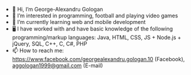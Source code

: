 - 👋 Hi, I’m George-Alexandru Gologan
- 👀 I’m interested in programming, football and playing video games
- 🌱 I’m currently learning web and mobile development
- 🖥️ I have worked with and have basic knowledge of the following programming/markup languages: Java, HTML, CSS, JS + Node.js + jQuery, SQL, C++, C, C#, PHP
- 📫 How to reach me: https://www.facebook.com/georgealexandru.gologan.10 (Facebook), aggologan1999@gmail.com (E-mail)
